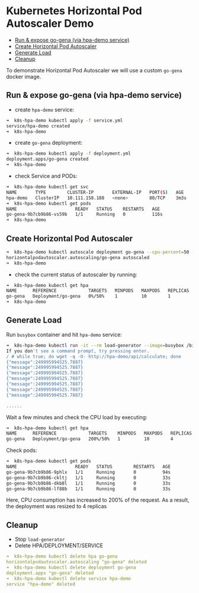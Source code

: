 # Kubernetes Horizontal Pod Autoscaler Demo

- [Run & expose go-gena (via hpa-demo service)](#run---expose-go-gena--via-hpa-demo-service-)
- [Create Horizontal Pod Autoscaler](#create-horizontal-pod-autoscaler)
- [Generate Load](#generate-load)
- [Cleanup](#cleanup)

To demonstrate Horizontal Pod Autoscaler we will use a custom `go-gena` docker image.

## Run & expose go-gena (via hpa-demo service)
- create `hpa-demo` service:
```bash
➜  k8s-hpa-demo kubectl apply -f service.yml
service/hpa-demo created
➜  k8s-hpa-demo
```

- create `go-gena` deployment:
```bash
➜  k8s-hpa-demo kubectl apply -f deployment.yml
deployment.apps/go-gena created
➜  k8s-hpa-demo
```

- check Service and PODs:
```bash
➜  k8s-hpa-demo kubectl get svc
NAME       TYPE        CLUSTER-IP       EXTERNAL-IP   PORT(S)   AGE
hpa-demo   ClusterIP   10.111.158.188   <none>        80/TCP    3m3s
➜  k8s-hpa-demo kubectl get pods
NAME                      READY   STATUS    RESTARTS   AGE
go-gena-9b7cb9b86-vs59b   1/1     Running   0          116s
➜  k8s-hpa-demo
```

## Create Horizontal Pod Autoscaler

```bash
➜  k8s-hpa-demo kubectl autoscale deployment go-gena --cpu-percent=50 --min=1 --max=10
horizontalpodautoscaler.autoscaling/go-gena autoscaled
➜  k8s-hpa-demo
```
- check the current status of autoscaler by running:
```bash
➜  k8s-hpa-demo kubectl get hpa
NAME      REFERENCE            TARGETS   MINPODS   MAXPODS   REPLICAS   AGE
go-gena   Deployment/go-gena   0%/50%    1         10        1          38s
➜  k8s-hpa-demo
```

## Generate Load

Run `busybox` container and hit `hpa-demo` service:
```bash
➜  k8s-hpa-demo kubectl run -it --rm load-generator --image=busybox /bin/sh
If you don't see a command prompt, try pressing enter.
/ # while true; do wget -q -O- http://hpa-demo/api/calculate; done
{"message":249995994525.7887}
{"message":249995994525.7887}
{"message":249995994525.7887}
{"message":249995994525.7887}
{"message":249995994525.7887}
{"message":249995994525.7887}
{"message":249995994525.7887}

......
```

Wait a few minutes and check the CPU load by executing:
```bash
➜  k8s-hpa-demo kubectl get hpa
NAME      REFERENCE            TARGETS    MINPODS   MAXPODS   REPLICAS   AGE
go-gena   Deployment/go-gena   200%/50%   1         10        4          2m10s
```
Check pods:
```bash
➜  k8s-hpa-demo kubectl get pods
NAME                      READY   STATUS        RESTARTS   AGE
go-gena-9b7cb9b86-9phlx   1/1     Running       0          94s
go-gena-9b7cb9b86-ckltj   1/1     Running       0          33s
go-gena-9b7cb9b86-dkb8l   1/1     Running       0          33s
go-gena-9b7cb9b86-lf88b   1/1     Running       0          33s
```

Here, CPU consumption has increased to 200% of the request. As a result, the deployment was resized to 4 replicas


## Cleanup

- Stop `load-generator`
- Delete HPA/DEPLOYMENT/SERVICE
```yaml
➜  k8s-hpa-demo kubectl delete hpa go-gena
horizontalpodautoscaler.autoscaling "go-gena" deleted
➜  k8s-hpa-demo kubectl delete deployment go-gena
deployment.apps "go-gena" deleted
➜  k8s-hpa-demo kubectl delete service hpa-demo
service "hpa-demo" deleted
```

